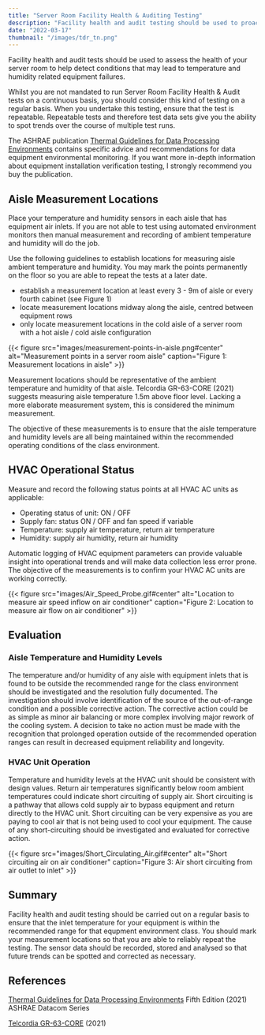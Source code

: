 ```yaml
---
title: "Server Room Facility Health & Auditing Testing"
description: "Facility health and audit testing should be used to proactively assess the health of your server room to avoid temperature and humidity related equipment failures."
date: "2022-03-17"
thumbnail: "/images/tdr_tn.png"
---
```


Facility health and audit tests should be used to assess the health of your server room to help detect conditions that may lead to temperature and humidity related equipment failures.

<!--more-->

Whilst you are not mandated to run Server Room Facility Health &amp; Audit tests on a continuous basis, you should consider this kind of testing on a regular basis. When you undertake this testing, ensure that the test is repeatable. Repeatable tests and therefore test data sets give you the ability to spot trends over the course of multiple test runs.

The ASHRAE publication [Thermal Guidelines for Data Processing Environments](https://www.ashrae.org/technical-resources/bookstore/datacom-series#thermalguidelines) contains specific advice and recommendations for data equipment environmental monitoring. If you want more in-depth information about equipment installation verification testing, I strongly recommend you buy the publication.

## Aisle Measurement Locations

Place your temperature and humidity sensors in each aisle that has equipment air inlets. If you are not able to test using automated environment monitors then manual measurement and recording of ambient temperature and humidity will do the job.

Use the following guidelines to establish locations for measuring aisle ambient temperature and humidity. You may mark the points permanently on the floor so you are able to repeat the tests at a later date.

- establish a measurement location at least every 3 - 9m of aisle or every fourth cabinet (see Figure 1)
- locate measurement locations midway along the aisle, centred between equipment rows
- only locate measurement locations in the cold aisle of a server room with a hot aisle / cold aisle configuration

{{< figure src="images/measurement-points-in-aisle.png#center" alt="Measurement points in a server room aisle" caption="Figure 1: Measurement locations in aisle" >}}

Measurement locations should be representative of the ambient temperature and humidity of that aisle. Telcordia GR-63-CORE (2021) suggests measuring aisle temperature 1.5m above floor level. Lacking a more elaborate measurement system, this is considered the minimum measurement.

The objective of these measurements is to ensure that the aisle temperature and humidity levels are all being maintained within the recommended operating conditions of the class environment.

## HVAC Operational Status

Measure and record the following status points at all HVAC AC units as applicable:

- Operating status of unit: ON / OFF
- Supply fan: status ON / OFF and fan speed if variable
- Temperature: supply air temperature, return air temperature
- Humidity: supply air humidity, return air humidity

Automatic logging of HVAC equipment parameters can provide valuable insight into operational trends and will make data collection less error prone. The objective of the measurements is to confirm your HVAC AC units are working correctly.

{{< figure src="images/Air_Speed_Probe.gif#center" alt="Location to measure air speed inflow on air conditioner" caption="Figure 2: Location to measure air flow on air conditioner" >}}

## Evaluation

### Aisle Temperature and Humidity Levels

The temperature and/or humidity of any aisle with equipment inlets that is found to be outside the recommended range for the class environment should be investigated and the resolution fully documented. The investigation should involve identification of the source of the out-of-range condition and a possible corrective action. The corrective action could be as simple as minor air balancing or more complex involving major rework of the cooling system. A decision to take no action must be made with the recognition that prolonged operation outside of the recommended operation ranges can result in decreased equipment reliability and longevity.

### HVAC Unit Operation

Temperature and humidity levels at the HVAC unit should be consistent with design values. Return air temperatures significantly below room ambient temperatures could indicate short circuiting of supply air. Short circuiting is a pathway that allows cold supply air to bypass equipment and return directly to the HVAC unit. Short circuiting can be very expensive as you are paying to cool air that is not being used to cool your equipment. The cause of any short-circuiting should be investigated and evaluated for corrective action.

{{< figure src="images/Short_Circulating_Air.gif#center" alt="Short circuiting air on air conditioner" caption="Figure 3: Air short circuiting from air outlet to inlet" >}}

## Summary

Facility health and audit testing should be carried out on a regular basis to ensure that the inlet temperature for your equipment is within the recommended range for that equpment environment class. You should mark your measurement locations so that you are able to reliably repeat the testing. The sensor data should be recorded, stored and analysed so that future trends can be spotted and corrected as necessary.

## References

[Thermal Guidelines for Data Processing Environments](https://www.ashrae.org/technical-resources/bookstore/datacom-series#thermalguidelines) Fifth Edition (2021) ASHRAE Datacom Series

[Telcordia GR-63-CORE](https://telecom-info.njdepot.ericsson.net/site-cgi/ido/docs.cgi?ID=SEARCH&DOCUMENT=GR-63&) (2021)
